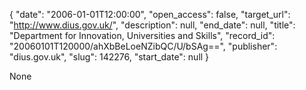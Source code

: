 {
  "date": "2006-01-01T12:00:00", 
  "open_access": false, 
  "target_url": "http://www.dius.gov.uk/", 
  "description": null, 
  "end_date": null, 
  "title": "Department for Innovation, Universities and Skills", 
  "record_id": "20060101T120000/ahXbBeLoeNZibQC/U/bSAg==", 
  "publisher": "dius.gov.uk", 
  "slug": 142276, 
  "start_date": null
}

None